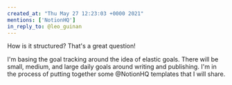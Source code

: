 ```yaml
---
created_at: "Thu May 27 12:23:03 +0000 2021"
mentions: ['NotionHQ']
in_reply_to: @leo_guinan
---
```


How is it structured? That's a great question!

I'm basing the goal tracking around the idea of elastic goals. There will be small, medium, and large daily goals around writing and publishing. I'm in the process of putting together some @NotionHQ templates that I will share.
